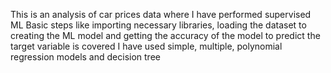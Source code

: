 This is an analysis of car prices data where I have performed supervised ML
Basic steps like importing necessary libraries, loading the dataset to creating the ML model and getting the accuracy of the model to predict the target variable is covered
I have used simple, multiple, polynomial regression models and decision tree
